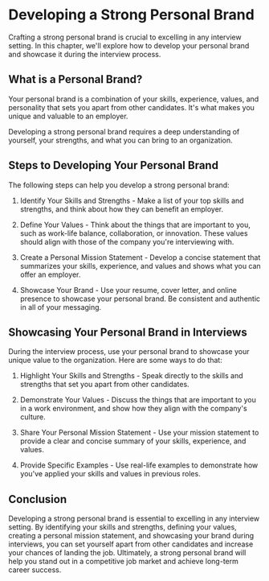 Developing a Strong Personal Brand
===========================================================================

Crafting a strong personal brand is crucial to excelling in any interview setting. In this chapter, we'll explore how to develop your personal brand and showcase it during the interview process.

What is a Personal Brand?
-------------------------

Your personal brand is a combination of your skills, experience, values, and personality that sets you apart from other candidates. It's what makes you unique and valuable to an employer.

Developing a strong personal brand requires a deep understanding of yourself, your strengths, and what you can bring to an organization.

Steps to Developing Your Personal Brand
---------------------------------------

The following steps can help you develop a strong personal brand:

1. Identify Your Skills and Strengths - Make a list of your top skills and strengths, and think about how they can benefit an employer.

2. Define Your Values - Think about the things that are important to you, such as work-life balance, collaboration, or innovation. These values should align with those of the company you're interviewing with.

3. Create a Personal Mission Statement - Develop a concise statement that summarizes your skills, experience, and values and shows what you can offer an employer.

4. Showcase Your Brand - Use your resume, cover letter, and online presence to showcase your personal brand. Be consistent and authentic in all of your messaging.

Showcasing Your Personal Brand in Interviews
--------------------------------------------

During the interview process, use your personal brand to showcase your unique value to the organization. Here are some ways to do that:

1. Highlight Your Skills and Strengths - Speak directly to the skills and strengths that set you apart from other candidates.

2. Demonstrate Your Values - Discuss the things that are important to you in a work environment, and show how they align with the company's culture.

3. Share Your Personal Mission Statement - Use your mission statement to provide a clear and concise summary of your skills, experience, and values.

4. Provide Specific Examples - Use real-life examples to demonstrate how you've applied your skills and values in previous roles.

Conclusion
----------

Developing a strong personal brand is essential to excelling in any interview setting. By identifying your skills and strengths, defining your values, creating a personal mission statement, and showcasing your brand during interviews, you can set yourself apart from other candidates and increase your chances of landing the job. Ultimately, a strong personal brand will help you stand out in a competitive job market and achieve long-term career success.
